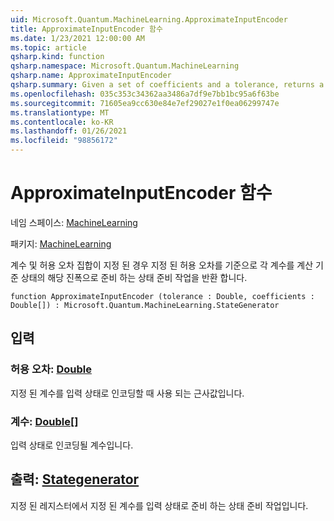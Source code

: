 ```yaml
---
uid: Microsoft.Quantum.MachineLearning.ApproximateInputEncoder
title: ApproximateInputEncoder 함수
ms.date: 1/23/2021 12:00:00 AM
ms.topic: article
qsharp.kind: function
qsharp.namespace: Microsoft.Quantum.MachineLearning
qsharp.name: ApproximateInputEncoder
qsharp.summary: Given a set of coefficients and a tolerance, returns a state preparation operation that prepares each coefficient as the corresponding amplitude of a computational basis state, up to the given tolerance.
ms.openlocfilehash: 035c353c34362aa3486a7df9e7bb1bc95a6f63be
ms.sourcegitcommit: 71605ea9cc630e84e7ef29027e1f0ea06299747e
ms.translationtype: MT
ms.contentlocale: ko-KR
ms.lasthandoff: 01/26/2021
ms.locfileid: "98856172"
---
```

# <a name="approximateinputencoder-function"></a>ApproximateInputEncoder 함수

네임 스페이스: [MachineLearning](xref:Microsoft.Quantum.MachineLearning)

패키지: [MachineLearning](https://nuget.org/packages/Microsoft.Quantum.MachineLearning)


계수 및 허용 오차 집합이 지정 된 경우 지정 된 허용 오차를 기준으로 각 계수를 계산 기준 상태의 해당 진폭으로 준비 하는 상태 준비 작업을 반환 합니다.

```qsharp
function ApproximateInputEncoder (tolerance : Double, coefficients : Double[]) : Microsoft.Quantum.MachineLearning.StateGenerator
```


## <a name="input"></a>입력

### <a name="tolerance--double"></a>허용 오차: [Double](xref:microsoft.quantum.lang-ref.double)

지정 된 계수를 입력 상태로 인코딩할 때 사용 되는 근사값입니다.


### <a name="coefficients--double"></a>계수: [Double](xref:microsoft.quantum.lang-ref.double)[]

입력 상태로 인코딩될 계수입니다.



## <a name="output--stategenerator"></a>출력: [Stategenerator](xref:Microsoft.Quantum.MachineLearning.StateGenerator)

지정 된 레지스터에서 지정 된 계수를 입력 상태로 준비 하는 상태 준비 작업입니다.